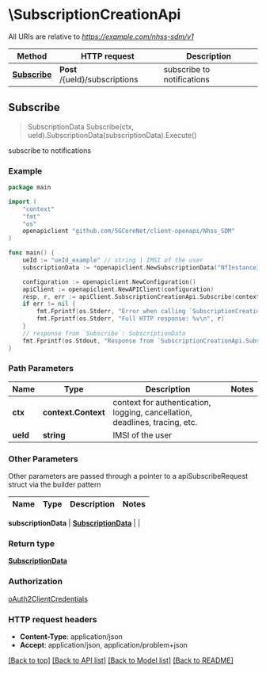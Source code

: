 # \SubscriptionCreationApi

All URIs are relative to *https://example.com/nhss-sdm/v1*

Method | HTTP request | Description
------------- | ------------- | -------------
[**Subscribe**](SubscriptionCreationApi.md#Subscribe) | **Post** /{ueId}/subscriptions | subscribe to notifications



## Subscribe

> SubscriptionData Subscribe(ctx, ueId).SubscriptionData(subscriptionData).Execute()

subscribe to notifications

### Example

```go
package main

import (
    "context"
    "fmt"
    "os"
    openapiclient "github.com/5GCoreNet/client-openapi/Nhss_SDM"
)

func main() {
    ueId := "ueId_example" // string | IMSI of the user
    subscriptionData := *openapiclient.NewSubscriptionData("NfInstanceId_example", "CallbackReference_example", []string{"MonitoredResourceUris_example"}) // SubscriptionData | 

    configuration := openapiclient.NewConfiguration()
    apiClient := openapiclient.NewAPIClient(configuration)
    resp, r, err := apiClient.SubscriptionCreationApi.Subscribe(context.Background(), ueId).SubscriptionData(subscriptionData).Execute()
    if err != nil {
        fmt.Fprintf(os.Stderr, "Error when calling `SubscriptionCreationApi.Subscribe``: %v\n", err)
        fmt.Fprintf(os.Stderr, "Full HTTP response: %v\n", r)
    }
    // response from `Subscribe`: SubscriptionData
    fmt.Fprintf(os.Stdout, "Response from `SubscriptionCreationApi.Subscribe`: %v\n", resp)
}
```

### Path Parameters


Name | Type | Description  | Notes
------------- | ------------- | ------------- | -------------
**ctx** | **context.Context** | context for authentication, logging, cancellation, deadlines, tracing, etc.
**ueId** | **string** | IMSI of the user | 

### Other Parameters

Other parameters are passed through a pointer to a apiSubscribeRequest struct via the builder pattern


Name | Type | Description  | Notes
------------- | ------------- | ------------- | -------------

 **subscriptionData** | [**SubscriptionData**](SubscriptionData.md) |  | 

### Return type

[**SubscriptionData**](SubscriptionData.md)

### Authorization

[oAuth2ClientCredentials](../README.md#oAuth2ClientCredentials)

### HTTP request headers

- **Content-Type**: application/json
- **Accept**: application/json, application/problem+json

[[Back to top]](#) [[Back to API list]](../README.md#documentation-for-api-endpoints)
[[Back to Model list]](../README.md#documentation-for-models)
[[Back to README]](../README.md)

